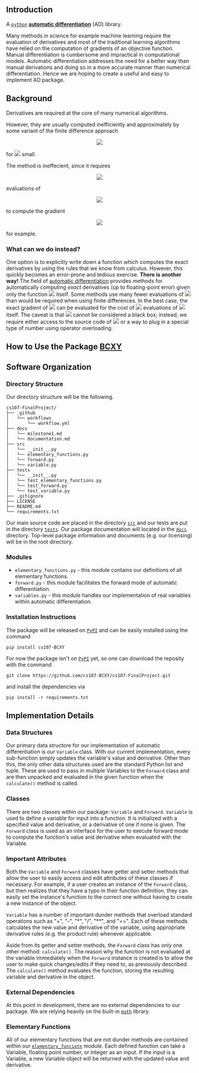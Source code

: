 ## Introduction

A [`python`](https://www.python.org/) [**automatic differentiation**](https://en.wikipedia.org/wiki/Automatic_differentiation) (AD) library.

Many methods in science for example machine learning require the evaluation of derivatives and most of the traditional learning algorithms have relied on the computation of gradients of an objective function. Manual differentiation is cumbersome and impractical in computational models. Automatic differentiation addresses the need for a better way than manual derivations and doing so in a more accurate manner than numerical differentiation. Hence we are hoping to create a useful and easy to implement AD package.


## Background
Derivatives are required at the core of many numerical algorithms.  

However, they are usually computed inefficiently and approximately by some variant of the finite difference approach
<p align="center">
  <img src="https://latex.codecogs.com/svg.latex?f'(x)\approx\frac{f(x+h)-f(x)}{h},"> 
</p>
<p>for <img src="https://latex.codecogs.com/svg.latex?h"> small.</p>
The method is ineffecient, since it requires 
<p align="center">
  <img src="https://latex.codecogs.com/svg.latex?\Omega(n)"> 
</p>  
evaluations of 
<p align="center">
  <img src="https://latex.codecogs.com/svg.latex?f:\mathbb{R}^n\to\mathbb{R}">
</p>
to compute the gradient
<p align="center">
  <img src="https://latex.codecogs.com/svg.latex?\nabla%20f(x)=\left(\frac{\partial%20f}{\partial%20x_1}(x),\cdots,\frac{\partial%20f}{\partial%20x_n}(x)\right),">
</p>
for example.

### What can we do instead?
One option is to explicitly write down a function which computes the exact derivatives by using the rules that we know from calculus. However, this quickly becomes an error-prone and tedious exercise. **There is another way!** The field of [automatic differentiation](https://en.wikipedia.org/wiki/Automatic_differentiation) provides methods for automatically computing *exact* derivatives (up to floating-point error) given only the function <img src="https://latex.codecogs.com/svg.latex?f"> itself. Some methods use many fewer evaluations of <img src="https://latex.codecogs.com/svg.latex?f"> than would be required when using finite differences. In the best case, the exact gradient of <img src="https://latex.codecogs.com/svg.latex?f"> can be evaluated for the cost of <img src="https://latex.codecogs.com/svg.latex?\mathcal{O}(1)"> evaluations of <img src="https://latex.codecogs.com/svg.latex?f"> itself. The caveat is that <img src="https://latex.codecogs.com/svg.latex?f"> cannot be considered a black box; instead, we require either access to the source code of <img src="https://latex.codecogs.com/svg.latex?f"> or a way to plug in a special type of number using operator overloading.

## How to Use the Package [BCXY](https://github.com/cs107-BCXY/cs107-FinalProject)


## Software Organization 

### Directory Structure 
Our directory structure will be the following.
<div class="highlight"><pre><span></span><code>cs107-FinalProject/
├── .github
│   └── workflows
│       └── workflow.yml
├── docs
│   └── milestone1.md
│   └── documentation.md
├── src
│   └── __init__.py
│   └── elementary_functions.py
│   └── forward.py
│   └── variable.py
├── tests
│   └── __init__.py
│   └── test_elementary_functions.py 
│   └── test_forward.py
│   └── test_variable.py
├── .gitignore
├── LICENSE
├── README.md
└── requirements.txt
</code></pre></div>

Our main source code are placed in the directory [`src`](/src) and our tests are put in the directory [`tests`](/tests). Our package documentation will located in the [`docs`](/docs) directory. Top-level package information and documents (e.g. our licensing) will be in the root directory.

### Modules
- `elementary_functions.py` - this module contains our definitions of all elementary functions. 
- `forward.py` - this module facilitates the forward mode of automatic differentiation. 
- `variables.py` - this module handles our implementation of real variables within automatic differentiation.  

### Installation Instructions
The package will be released on [`PyPI`](https://pypi.org/) and can be easily installed using the command
```
pip install cs107-BCXY
```
For now the package isn't on [`PyPI`](https://pypi.org/) yet, so one can download the reposity with the command
```
git clone https://github.com/cs107-BCXY/cs107-FinalProject.git
```
and install the dependencies via
```
pip install -r requirements.txt
```

## Implementation Details

### Data Structures

Our primary data structore for our implementation of automatic differentiation is our ``Variable`` class. With our current implementation, every sub-function simply updates the variable's value and derivative. Other than this, the only other data structures used are the standard Python list and tuple. These are used to pass in multiple Variables to the ``Forward`` class and are then unpacked and evaluated in the given function when the ``calculate()`` method is called.

### Classes

There are two classes within our package: ``Variable`` and ``Forward``. ``Variable`` is used to define a variable for input into a function. It is initialized with a specified value and derivative, or a derivative of one if none is given. The ``Forward`` class is used as an interface for the user to execute forward mode to compute the function's value and derivative when evaluated with the Variable.

### Important Attributes

Both the ``Variable`` and ``Forward`` classes have getter and setter methods that allow the user to easily access and edit attributes of these classes if necessary. For example, if a user creates an instance of the ``Forward`` class, but then realizes that they have a typo in their function definition, they can easily set the instance's function to the correct one without having to create a new instance of the object.  

``Variable`` has a number of important dunder methods that overload standard operations such as "+", "-", "*", "/", "**", and "==". Each of these methods calculates the new value and derivative of the variable, using appropriate derivative rules (e.g. the product rule) whenever applicable.  

Aside from its getter and setter methods, the ``Forward`` class has only one other method: ``calculate()``. The reason why the function is not evaluated at the variable immediately when the ``Forward`` instance is created is to allow the user to make quick changes/edits if they need to, as previously described. The ``calculate()`` method evaluates the function, storing the resulting variable and derivative in the object.

### External Dependencies

At this point in development, there are no external dependencies to our package. We are relying heavily on the built-in [`math`](https://docs.python.org/3/library/math.html) library.

### Elementary Functions

All of our elementary functions that are not dunder methods are contained within our [`elementary_funciotn`](/src/elementary_functions.py) module. Each defined function can take a Variable, floating point number, or integer as an input. If the input is a Variable, a new Variable object will be returned with the updated value and derivative.
